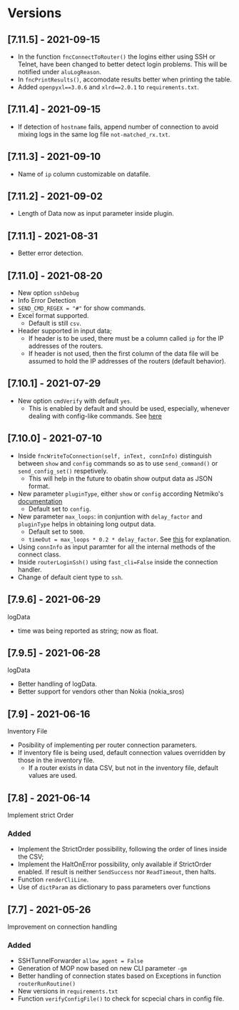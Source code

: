 # Versions #

## [7.11.5] - 2021-09-15

- In the function `fncConnectToRouter()` the logins either using SSH or Telnet, have been changed to better detect login problems. This will be notified under `aluLogReason`.
- In `fncPrintResults()`, accomodate results better when printing the table.
- Added `openpyxl==3.0.6` and `xlrd==2.0.1` to `requirements.txt`.

## [7.11.4] - 2021-09-15

- If detection of `hostname` fails, append number of connection to avoid mixing logs in the same log file `not-matched_rx.txt`. 

## [7.11.3] - 2021-09-10

- Name of `ip` column customizable on datafile.

## [7.11.2] - 2021-09-02

- Length of Data now as input parameter inside plugin.

## [7.11.1] - 2021-08-31

- Better error detection.

## [7.11.0] - 2021-08-20

- New option `sshDebug`
- Info Error Detection
- `SEND_CMD_REGEX = "#"` for show commands.
- Excel format supported.
    - Default is still `csv`.
- Header supported in input data;
    - If header is to be used, there must be a column called `ip` for the IP addresses of the routers.
    - If header is not used, then the first column of the data file will be assumed to hold the IP addresses of the routers (default behavior).


## [7.10.1] - 2021-07-29

- New option `cmdVerify` with default `yes`.
    - This is enabled by default and should be used, especially, whenever dealing with config-like commands. See [here](https://github.com/ktbyers/netmiko/issues/2429) 

## [7.10.0] - 2021-07-10

- Inside `fncWriteToConnection(self, inText, connInfo)` distinguish between `show` and `config` commands so as to use `send_command()` or `send_config_set()` respetively.
    - This will help in the future to obatin show output data as JSON format.
- New parameter `pluginType`, either `show` or `config` according Netmiko's [documentation](https://ktbyers.github.io/netmiko/docs/netmiko/#netmiko.BaseConnection.send_command)
    - Default set to `config`.
- New parameter `max_loops`: in conjuntion with `delay_factor` and `pluginType` helps in obtaining long output data.
    - Default set to `5000`.
    - `timeOut = max_loops * 0.2 * delay_factor`. See [this](https://github.com/ktbyers/netmiko/blob/develop/netmiko/utilities.py#L628) for explanation.
- Using `connInfo` as input paramter for all the internal methods of the connect class.
- Inside `routerLoginSsh()` using `fast_cli=False` inside the connection handler.
- Change of default cient type to `ssh`.

## [7.9.6] - 2021-06-29

logData

- time was being reported as string; now as float.

## [7.9.5] - 2021-06-28

logData

- Better handling of logData.
- Better support for vendors other than Nokia (nokia_sros)

## [7.9] - 2021-06-16

Inventory File

- Posibility of implementing per router connection parameters.
- If inventory file is being used, default connection values overridden by those in the inventory file.
    - If a router exists in data CSV, but not in the inventory file, default values are used.

## [7.8] - 2021-06-14

Implement strict Order

### Added

- Implement the StrictOrder possibility, following the order of lines inside the CSV;
- Implement the HaltOnError possibility, only available if StrictOrder enabled. If result is neither `SendSuccess` nor `ReadTimeout`, then halts.
- Function `renderCliLine`.
- Use of `dictParam` as dictionary to pass parameters over functions

## [7.7] - 2021-05-26
  
Improvement on connection handling
 
### Added

- SSHTunnelForwarder `allow_agent = False`
- Generation of MOP now based on new CLI parameter `-gm`
- Better handling of connection states based on Exceptions in function `routerRunRoutine()`
- New versions in `requirements.txt`
- Function `verifyConfigFile()` to check for scpecial chars in config file.


